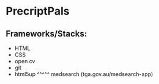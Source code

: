 
# PrecriptPals



## Frameworks/Stacks:
* HTML
* CSS
* open cv
* git
* html5up
^^^^^
medsearch (tga.gov.au/medsearch-app)
